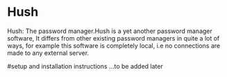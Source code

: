 # Hush
Hush: The password manager.Hush is a yet another password manager software, It differs from other existing password managers in quite a lot of ways, for example this software is completely local, i.e no connections are made to any external server.

#setup and installation instructions
...to be added later

